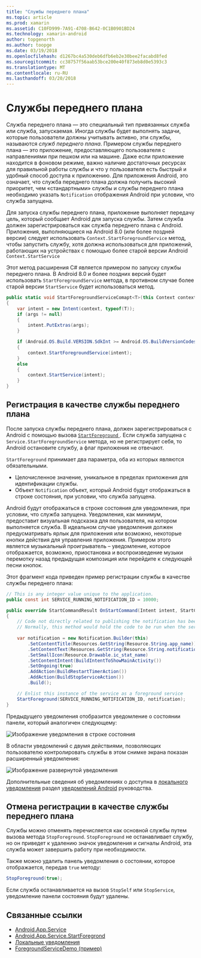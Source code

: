 ```yaml
---
title: "Службы переднего плана"
ms.topic: article
ms.prod: xamarin
ms.assetid: C10FD999-7A91-4708-B642-0C1B0901BD24
ms.technology: xamarin-android
author: topgenorth
ms.author: toopge
ms.date: 03/19/2018
ms.openlocfilehash: d1267bc4a530deb6dfb6eb2e30bee2facabd8fed
ms.sourcegitcommit: cc38757f56aab53bce200e40f873eb8d0e5393c3
ms.translationtype: MT
ms.contentlocale: ru-RU
ms.lasthandoff: 03/20/2018
---
```

# <a name="foreground-services"></a>Службы переднего плана

Служба переднего плана — это специальный тип привязанных служба или служба, запускаемая. Иногда службы будет выполнять задачи, которые пользователи должны учитывать активно, эти службы, называются _служб переднего плана_. Примером службы переднего плана — это приложение, предоставляющего пользователя с направлениями при пешком или на машине. Даже если приложение находится в фоновом режиме, важно наличие достаточных ресурсах для правильной работы службы и что у пользователя есть быстрый и удобный способ доступа к приложению. Для приложения Android, это означает, что служба переднего плана должна получить высокий приоритет, чем «стандартными» службы и службы переднего плана необходимо указать `Notification` отображения Android при условии, что служба запущена.
 
Для запуска службы переднего плана, приложение выполняет передачу цель, который сообщает Android для запуска службы. Затем служба должен зарегистрироваться как служба переднего плана с Android. Приложения, выполняющиеся на Android 8.0 (или более поздней версии) следует использовать `Context.StartForegroundService` метод, чтобы запустить службу, хотя должна использоваться для приложений, работающих на устройствах с помощью более старой версии Android `Context.StartService`

Этот метод расширения C# является примером по запуску службы переднего плана. В Android 8.0 и более поздних версий будет использовать `StartForegroundService` метода, в противном случае более старой версии `StartService` будет использоваться метод.  

```csharp
public static void StartForegroundServiceComapt<T>(this Context context, Bundle args = null) where T : Service
{
    var intent = new Intent(context, typeof(T));
    if (args != null) 
    {
        intent.PutExtras(args);
    }

    if (Android.OS.Build.VERSION.SdkInt >= Android.OS.BuildVersionCodes.O)
    {
        context.StartForegroundService(intent);
    }
    else
    {
        context.StartService(intent);
    }
}
```

## <a name="registering-as-a-foreground-service"></a>Регистрация в качестве службы переднего плана

После запуска службы переднего плана, должен зарегистрироваться с Android с помощью вызова [ `StartForeground` ](https://developer.xamarin.com/api/member/Android.App.Service.StartForeground/p/System.Int32/Android.App.Notification/). Если служба запущена с `Service.StartForegroundService` метода, но не регистрирует себя, то Android остановите службу, а флаг приложения не отвечают.

`StartForeground` принимает два параметра, оба из которых являются обязательными.
 
* Целочисленное значение, уникальное в пределах приложения для идентификации службы.
* Объект `Notification` объект, который Android будут отображаться в строке состояния, при условии, что служба запущена.

Android будут отображаться в строке состояния для уведомления, при условии, что служба запущена. Уведомления, как минимум, предоставит визуальная подсказка для пользователя, на котором выполняется служба. В идеальном случае уведомления должен предусматривать ярлык для приложения или возможно, некоторые кнопки действия для управления приложения. Примером этого является музыкальный проигрыватель &ndash; уведомление, которое отображается, возможно, приостановка и воспроизведение музыки перемотку назад предыдущая композиция или перейдите к следующей песни кнопок. 

Этот фрагмент кода приведен пример регистрации службы в качестве службы переднего плана:   

```csharp
// This is any integer value unique to the application.
public const int SERVICE_RUNNING_NOTIFICATION_ID = 10000;

public override StartCommandResult OnStartCommand(Intent intent, StartCommandFlags flags, int startId)
{
    // Code not directly related to publishing the notification has been omitted for clarity.
    // Normally, this method would hold the code to be run when the service is started.
    
    var notification = new Notification.Builder(this)
        .SetContentTitle(Resources.GetString(Resource.String.app_name))
        .SetContentText(Resources.GetString(Resource.String.notification_text))
        .SetSmallIcon(Resource.Drawable.ic_stat_name)
        .SetContentIntent(BuildIntentToShowMainActivity())
        .SetOngoing(true)
        .AddAction(BuildRestartTimerAction())
        .AddAction(BuildStopServiceAction())
        .Build();

    // Enlist this instance of the service as a foreground service
    StartForeground(SERVICE_RUNNING_NOTIFICATION_ID, notification);
}
```

Предыдущего уведомления отобразится уведомление о состоянии панели, который аналогичен следующему:

![Изображение уведомления в строке состояния](foreground-services-images/foreground-services-01.png "изображение уведомления в строке состояния")

В области уведомлений с двумя действиями, позволяющих пользователю контролировать службы в этом снимке экрана показан расширенный уведомления:

![Изображение развернутой уведомления](foreground-services-images/foreground-services-02.png "изображение развернутой уведомления.")

Дополнительные сведения об уведомлениях о доступна в [локального уведомления](~/android/app-fundamentals/notifications/local-notifications.md) раздел [уведомлений Android](~/android/app-fundamentals/notifications/index.md) руководства.

## <a name="unregistering-as-a-foreground-service"></a>Отмена регистрации в качестве службы переднего плана

Службы можно отменять перечисляется как основной службы путем вызова метода `StopForeground`. `StopForeground` не останавливает службу, но он приведет к удалению значок уведомления и сигналы Android, эта служба может завершить работу при необходимости.

Также можно удалить панель уведомления о состоянии, которое отображается, передав `true` методу: 

```csharp
StopForeground(true);
```

Если служба останавливается на вызов `StopSelf` или `StopService`, уведомление панели состояния будут удалены.

## <a name="related-links"></a>Связанные ссылки

- [Android.App.Service](https://developer.xamarin.com/api/type/Android.App.Service/)
- [Android.App.Service.StartForegrond](https://developer.xamarin.com/api/member/Android.App.Service.StartForeground/p/System.Int32/Android.App.Notification/)
- [Локальные уведомления](~/android/app-fundamentals/notifications/local-notifications.md)
- [ForegroundServiceDemo (пример)](https://developer.xamarin.com/samples/monodroid/ApplicationFundamentals/ServiceSamples/ForegroundServiceDemo/)

